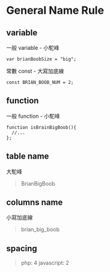 # General Name Rule

## variable

一般 variable - 小駝峰

```lang=javascript
var brianBoobSize = "big";
```

常數 const - 大寫加底線

```lang=javascript
const BRIAN_BOOB_NUM = 2;
```

## function

一般 function - 小駝峰

```lang=javascript
function isBrainBigBoob(){
  //...
};
```

## table name

大駝峰

> BrianBigBoob

## columns name

小寫加底線

> brian_big_boob

## spacing

> php: 4
> javascript: 2
